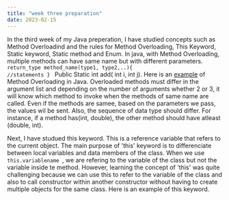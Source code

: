 ```yaml
---
title: "week three preparation"
date: 2023-02-15
---
```


In the third week of my Java preperation, I have studied concepts such as Method Overloadind and the rules for Method Overloading, This Keyword, Static keyword, Static method and Enum. In java, with Method Overloading, multiple methods can have same name but with different parameters.
<code>
  return_type method_name(type1, type2,..){ 
  //statements 
  } 
</code> 
Public Static int add( int i, int j). Here is an [example](https://github.com/jaswanthkasani/LearningBlog/blob/main/program/methodOverloading.java) of Method Overloading in Java. Overloaded methods must differ in the argument list and depending on the number of arguments whether 2 or 3, it will know which method to invoke when the methods of same name are called. Even if the methods are samee, based on the parameters we pass, the values wil be sent. Also, the sequence of data type should differ. For instance, if a method has(int, double), the other method should have atleast (double, int).

Next, I have studued this keyword. This is a reference variable that refers to the current object. The main purpose of 'this' keyword is to differenciate between local variables and data members of the class. When we use <code> this.variablename </code>, we are refering to the variable of the class but not the variable inside te method. However, learning the concept of 'this' was quite challenging because we can use this to refer to the variable of the class and also to call constructor within another constructor without having to create multiple objects for the same class. Here is an example of this keyword.


  

